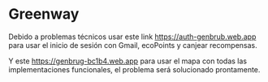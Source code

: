 # Greenway

Debido a problemas técnicos usar este link   https://auth-genbrub.web.app  para usar el inicio de sesión con Gmail, ecoPoints y canjear recompensas.

Y este https://genbrug-bc1b4.web.app para usar el mapa con todas las implementaciones funcionales, el problema será solucionado prontamente.
